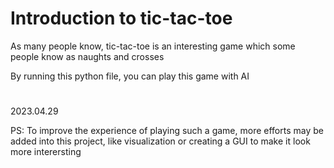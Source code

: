 # Introduction to tic-tac-toe
As many people know, tic-tac-toe is an interesting game which some people know as naughts and crosses

By running this python file, you can play this game with AI

#

2023.04.29 

PS: To improve the experience of playing such a game, more efforts may be added into this project, like visualization or creating a GUI to make it look more interersting
